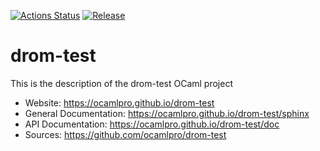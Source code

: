 
[![Actions Status](https://github.com/ocamlpro/drom-test/workflows/Main%20Workflow/badge.svg)](https://github.com/ocamlpro/drom-test/actions)
[![Release](https://img.shields.io/github/release/ocamlpro/drom-test.svg)](https://github.com/ocamlpro/drom-test/releases)

# drom-test

This is the description
of the drom-test OCaml project


* Website: https://ocamlpro.github.io/drom-test
* General Documentation: https://ocamlpro.github.io/drom-test/sphinx
* API Documentation: https://ocamlpro.github.io/drom-test/doc
* Sources: https://github.com/ocamlpro/drom-test
